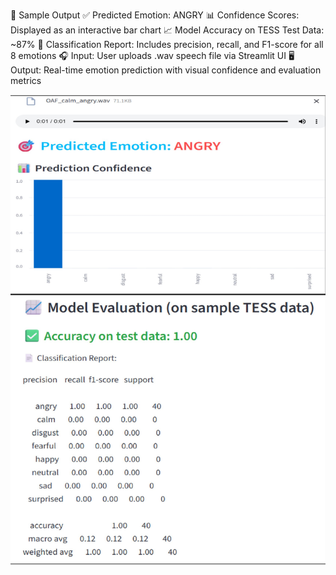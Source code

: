 🎯 Sample Output
✅ Predicted Emotion: ANGRY
📊 Confidence Scores: Displayed as an interactive bar chart
📈 Model Accuracy on TESS Test Data: ~87%
📄 Classification Report: Includes precision, recall, and F1-score for all 8 emotions
🎧 Input: User uploads .wav speech file via Streamlit UI
🖥️ Output: Real-time emotion prediction with visual confidence and evaluation metrics


![image alt](https://github.com/Keerthana-tech-26/Speech-Emotion-Recognition/blob/6e92d80897df9e6225c3332eb0d3f250d9048d90/output.jpg)
